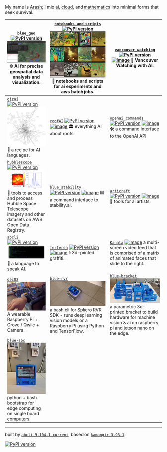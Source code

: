 My name is [Arash](http://kamangir.net/); I mix [ai](https://github.com/kamangir/roofAI), [cloud](https://github.com/kamangir/hubble), and [mathematics](https://github.com/kamangir/giza) into minimal forms that seek survival.

| [`blue_geo`](https://github.com/kamangir/blue-geo) [![PyPI version](https://img.shields.io/pypi/v/blue_geo.svg)](https://pypi.org/project/blue_geo/) [![image](https://github.com/kamangir/assets/raw/main/nbs/ukraine-timemap/QGIS.png?raw=true)](https://github.com/kamangir/blue-geo) 🌐 AI for precise geospatial data analysis and visualization. | [`notebooks_and_scripts`](https://github.com/kamangir/notebooks-and-scripts) [![PyPI version](https://img.shields.io/pypi/v/notebooks_and_scripts.svg)](https://pypi.org/project/notebooks_and_scripts/) [![image](https://github.com/kamangir/assets/raw/main/nbs/3x4.jpg?raw=true)](https://github.com/kamangir/notebooks-and-scripts) 📜 notebooks and scripts for ai experiments and aws batch jobs. | [`vancouver_watching`](https://github.com/kamangir/vancouver-watching) [![PyPI version](https://img.shields.io/pypi/v/vancouver_watching.svg)](https://pypi.org/project/vancouver_watching/) [![image](https://user-images.githubusercontent.com/1007567/196573547-b1c71b3b-7fac-4d2c-bba0-a87b063830da.png)](https://github.com/kamangir/vancouver-watching) 🌈 Vancouver Watching with AI. |
| --- | --- | --- |
| [`gizai`](https://github.com/kamangir/giza) [![PyPI version](https://img.shields.io/pypi/v/gizai.svg)](https://pypi.org/project/gizai/) [![image](https://github.com/kamangir/giza/raw/main/assets/giza.png)](https://github.com/kamangir/giza) 🔻 a recipe for AI languages. | [`roofAI`](https://github.com/kamangir/roofAI) [![PyPI version](https://img.shields.io/pypi/v/roofAI.svg)](https://pypi.org/project/roofAI/) [![image](https://github.com/kamangir/assets/blob/main/2023-10-28-16-28-36-88493-predict.gif?raw=true)](https://github.com/kamangir/roofAI) 🏛️ everything AI about roofs. | [`openai_commands`](https://github.com/kamangir/openai-commands) [![PyPI version](https://img.shields.io/pypi/v/openai_commands.svg)](https://pypi.org/project/openai_commands/) [![image](https://github.com/kamangir/openai-commands/raw/main/assets/carrot.png)](https://github.com/kamangir/openai-commands) 🛠️ a command interface to the OpenAI API. |
| [`hubblescope`](https://github.com/kamangir/hubble) [![PyPI version](https://img.shields.io/pypi/v/hubblescope.svg)](https://pypi.org/project/hubblescope/) [![image](https://github.com/kamangir/hubble/raw/main/assets/hst/u4ge0106r_c0m.gif)](https://github.com/kamangir/hubble) 🔭 tools to access and process Hubble Space Telescope imagery and other datasets on AWS Open Data Registry. | [`blue_stability`](https://github.com/kamangir/blue-stability) [![PyPI version](https://img.shields.io/pypi/v/blue_stability.svg)](https://pypi.org/project/blue_stability/) [![image](https://github.com/kamangir/AI-ART/raw/main/blue-stability/blue_stability.gif)](https://github.com/kamangir/blue-stability) 🟦 a command interface to stability.ai. | [`articraft`](https://github.com/kamangir/aiart) [![PyPI version](https://img.shields.io/pypi/v/articraft.svg)](https://pypi.org/project/articraft/) [![image](https://github.com/kamangir/openai-commands/raw/main/assets/DALL-E.png?raw=1)](https://github.com/kamangir/aiart) 🎨 tools for ai artists. |
| [`abcli`](https://github.com/kamangir/awesome-bash-cli) [![PyPI version](https://img.shields.io/pypi/v/abcli.svg)](https://pypi.org/project/abcli/) [![image](https://github.com/kamangir/awesome-bash-cli/raw/main/assets/marquee.png)](https://github.com/kamangir/awesome-bash-cli) 🚀 a language to speak AI. | [`ferfereh`](https://github.com/kamangir/ferfereh) [![PyPI version](https://img.shields.io/pypi/v/ferfereh.svg)](https://pypi.org/project/ferfereh/) [![image](https://user-images.githubusercontent.com/1007567/221448494-d57e08c1-625b-499e-a576-81894f112d6a.jpg)](https://github.com/kamangir/ferfereh) 🌀 3d-printed graffiti. | [`Kanata`](https://github.com/kamangir/Kanata) [![image](https://kamangir-public.s3.ca-central-1.amazonaws.com/Canadians_v11.gif)](https://github.com/kamangir/Kanata) a multi-screen video feed that is comprised of a matrix of animated faces that slide to the right. |
| [`dec82`](https://github.com/kamangir/dec82) [![image](https://github.com/kamangir/blue-bracket/raw/main/images/dec82-6.jpg)](https://github.com/kamangir/dec82) A wearable Raspberry Pi + Grove / Qwiic + Camera. | [`blue-rvr`](https://github.com/kamangir/blue-rvr) [![image](https://github.com/kamangir/blue-rvr/raw/master/abcli/assets/marquee.jpeg)](https://github.com/kamangir/blue-rvr) a bash cli for Sphero RVR SDK - runs deep learning vision models on a Raspberry Pi using Python and TensorFlow. | [`blue-bracket`](https://github.com/kamangir/blue-bracket) [![image](https://github.com/kamangir/blue-bracket/raw/main/images/marquee.jpg)](https://github.com/kamangir/blue-bracket) a parametric 3d-printed bracket to build hardware for machine vision & ai on raspberry pi and jetson nano on the edge. |
| [`blue-sbc`](https://github.com/kamangir/blue-sbc) [![image](https://github.com/kamangir/blue-bracket/raw/main/images/blue3-1.jpg)](https://github.com/kamangir/blue-sbc) python + bash bootstrap for edge computing on single board computers. |  |  |

---
built by [`abcli-9.104.1-current`](https://github.com/kamangir/awesome-bash-cli), based on [`kamangir-3.93.1`](https://github.com/kamangir/kamangir).

[![PyPI version](https://img.shields.io/pypi/v/kamangir.svg)](https://pypi.org/project/kamangir/)

